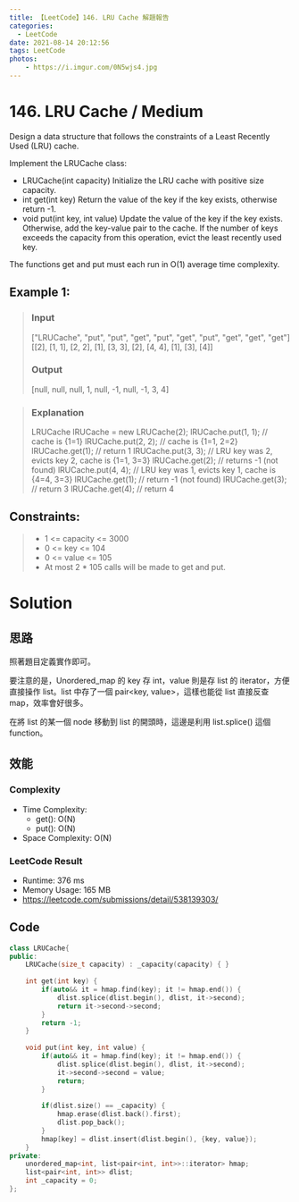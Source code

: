 ```yaml
---
title: 【LeetCode】146. LRU Cache 解題報告
categories:
  - LeetCode
date: 2021-08-14 20:12:56
tags: LeetCode
photos:
    - https://i.imgur.com/0N5wjs4.jpg
---
```

 
# 146. LRU Cache / Medium

Design a data structure that follows the constraints of a Least Recently Used (LRU) cache.

Implement the LRUCache class:

- LRUCache(int capacity) Initialize the LRU cache with positive size capacity.
- int get(int key) Return the value of the key if the key exists, otherwise return -1.
- void put(int key, int value) Update the value of the key if the key exists. Otherwise, add the key-value pair to the cache. If the number of keys exceeds the capacity from this operation, evict the least recently used key.


The functions get and put must each run in O(1) average time complexity.

<!-- more --> 


## Example 1:
> ### Input
> ["LRUCache", "put", "put", "get", "put", "get", "put", "get", "get", "get"] \
> [[2], [1, 1], [2, 2], [1], [3, 3], [2], [4, 4], [1], [3], [4]]
> ### Output
> [null, null, null, 1, null, -1, null, -1, 3, 4]

> ### Explanation
> LRUCache lRUCache = new LRUCache(2);
> lRUCache.put(1, 1); // cache is {1=1}
> lRUCache.put(2, 2); // cache is {1=1, 2=2}
> lRUCache.get(1);    // return 1
> lRUCache.put(3, 3); // LRU key was 2, evicts key 2, cache is {1=1, 3=3}
> lRUCache.get(2);    // returns -1 (not found)
> lRUCache.put(4, 4); // LRU key was 1, evicts key 1, cache is {4=4, 3=3}
> lRUCache.get(1);    // return -1 (not found)
> lRUCache.get(3);    // return 3
> lRUCache.get(4);    // return 4

## Constraints:
> - 1 <= capacity <= 3000
> - 0 <= key <= 104
> - 0 <= value <= 105
> - At most 2 * 105 calls will be made to get and put.


# Solution
## 思路
照著題目定義實作即可。

要注意的是，Unordered_map 的 key 存 int，value 則是存 list 的 iterator，方便直接操作 list。list 中存了一個 pair<key, value>，這樣也能從 list 直接反查 map，效率會好很多。

在將 list 的某一個 node 移動到 list 的開頭時，這邊是利用 list.splice() 這個 function。

## 效能

### Complexity 
- Time Complexity:
  - get(): O(N)
  - put(): O(N) 
- Space Complexity: O(N)

### LeetCode Result

- Runtime: 376 ms
- Memory Usage: 165 MB 
- https://leetcode.com/submissions/detail/538139303/

## Code
```cpp
class LRUCache{     
public:
    LRUCache(size_t capacity) : _capacity(capacity) { }
    
    int get(int key) {
        if(auto&& it = hmap.find(key); it != hmap.end()) {
            dlist.splice(dlist.begin(), dlist, it->second);
            return it->second->second;
        }
        return -1;
    }
    
    void put(int key, int value) {
        if(auto&& it = hmap.find(key); it != hmap.end()) {
            dlist.splice(dlist.begin(), dlist, it->second);
            it->second->second = value;
            return;
        } 
        
        if(dlist.size() == _capacity) {
            hmap.erase(dlist.back().first);
            dlist.pop_back();
        }
        hmap[key] = dlist.insert(dlist.begin(), {key, value});
    }
private:
    unordered_map<int, list<pair<int, int>>::iterator> hmap;
    list<pair<int, int>> dlist;
    int _capacity = 0;
};
```